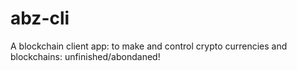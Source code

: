 # abz-cli
A blockchain client app: to make and control crypto currencies and blockchains: unfinished/abondaned!
